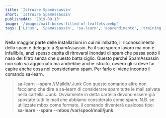 ```yaml
---
title: 'Istruire SpamAssassin'
short: 'Istruire SpamAssassin'
publishedAt: '2019-09-13'
image: '/images/mail-boxes-filled-of-leaflets.webp'
tags: ['Linux', 'SpamAssassin', 'sa-learn', 'apprendimento', 'training']
---
```


Nella maggior parte delle installazioni in cui mi imbatto, il riconoscimento dello spam è delegato a SpamAssassin. Fa il suo sporco lavoro ma non è infallibile, anzi spesso capita di ritrovarsi inondati di spam che passa sotto il naso del filtro senza che questo batta ciglio.
Questo perché SpamAssassin non solo va aggiornato ma andrebbe anche istruito, ovvero gli si deve far capire anche cosa noi consideriamo spam.
Per farlo ci viene incontro il comando sa-learn.
>sa-learn --spam /<direcotry mail>/Maildir/.Junk
Con questo comando altro non facciamo che dire a sa-learn di considerare spam tutte le mail salvate nella cartella .Junk.
Ovviamente in detta cartella devono essere già spostate tutti le mail che abbiamo considerato come spam.
N.B. se utilizzate mbox come formato, il comando diventerà qualcosa tipo: **sa-learn --spam --mbox /var/spool/mail/junk**